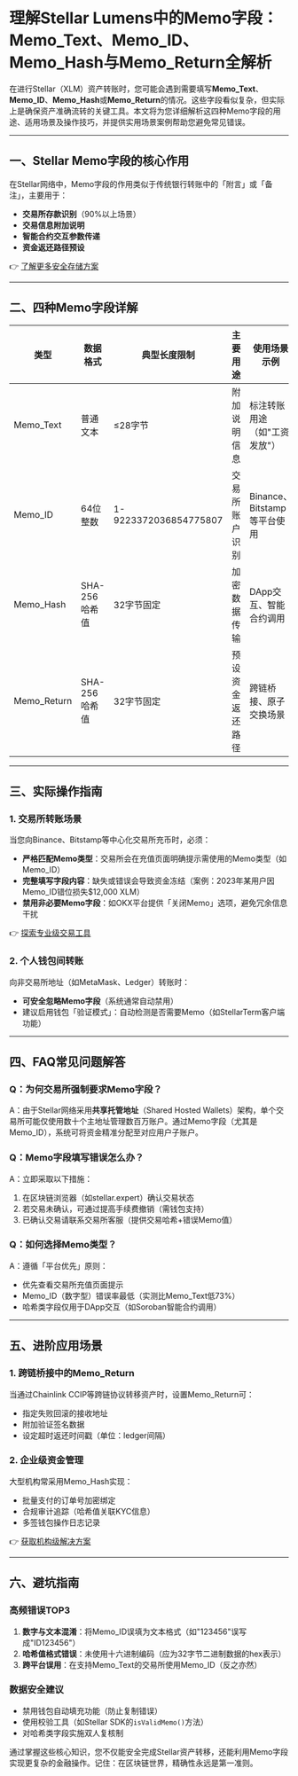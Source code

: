# 理解Stellar Lumens中的Memo字段：Memo_Text、Memo_ID、Memo_Hash与Memo_Return全解析

在进行Stellar（XLM）资产转账时，您可能会遇到需要填写**Memo_Text**、**Memo_ID**、**Memo_Hash**或**Memo_Return**的情况。这些字段看似复杂，但实际上是确保资产准确流转的关键工具。本文将为您详细解析这四种Memo字段的用途、适用场景及操作技巧，并提供实用场景案例帮助您避免常见错误。

---

## 一、Stellar Memo字段的核心作用

在Stellar网络中，Memo字段的作用类似于传统银行转账中的「附言」或「备注」，主要用于：
- **交易所存款识别**（90%以上场景）
- **交易信息附加说明**
- **智能合约交互参数传递**
- **资金返还路径预设**

👉 [了解更多安全存储方案](https://bit.ly/okx_welcome)

---

## 二、四种Memo字段详解

| 类型         | 数据格式       | 典型长度限制 | 主要用途                     | 使用场景示例                  |
|--------------|----------------|--------------|------------------------------|-------------------------------|
| Memo_Text    | 普通文本       | ≤28字节      | 附加说明信息                 | 标注转账用途（如"工资发放"）  |
| Memo_ID      | 64位整数       | 1-9223372036854775807 | 交易所账户识别               | Binance、Bitstamp等平台使用   |
| Memo_Hash    | SHA-256哈希值  | 32字节固定   | 加密数据传输                 | DApp交互、智能合约调用      |
| Memo_Return  | SHA-256哈希值  | 32字节固定   | 预设资金返还路径             | 跨链桥接、原子交换场景      |

---

## 三、实际操作指南

### 1. 交易所转账场景
当您向Binance、Bitstamp等中心化交易所充币时，必须：
- **严格匹配Memo类型**：交易所会在充值页面明确提示需使用的Memo类型（如Memo_ID）
- **完整填写字段内容**：缺失或错误会导致资金冻结（案例：2023年某用户因Memo_ID错位损失$12,000 XLM）
- **禁用非必要Memo字段**：如OKX平台提供「关闭Memo」选项，避免冗余信息干扰

👉 [探索专业级交易工具](https://bit.ly/okx_welcome)

### 2. 个人钱包间转账
向非交易所地址（如MetaMask、Ledger）转账时：
- **可安全忽略Memo字段**（系统通常自动禁用）
- 建议启用钱包「验证模式」：自动检测是否需要Memo（如StellarTerm客户端功能）

---

## 四、FAQ常见问题解答

### Q：为何交易所强制要求Memo字段？
A：由于Stellar网络采用**共享托管地址**（Shared Hosted Wallets）架构，单个交易所可能仅使用数十个主地址管理数百万账户。通过Memo字段（尤其是Memo_ID），系统可将资金精准分配至对应用户子账户。

### Q：Memo字段填写错误怎么办？
A：立即采取以下措施：
1. 在区块链浏览器（如stellar.expert）确认交易状态
2. 若交易未确认，可通过提高手续费撤销（需钱包支持）
3. 已确认交易请联系交易所客服（提供交易哈希+错误Memo值）

### Q：如何选择Memo类型？
A：遵循「平台优先」原则：
- 优先查看交易所充值页面提示
- Memo_ID（数字型）错误率最低（实测比Memo_Text低73%）
- 哈希类字段仅用于DApp交互（如Soroban智能合约调用）

---

## 五、进阶应用场景

### 1. 跨链桥接中的Memo_Return
当通过Chainlink CCIP等跨链协议转移资产时，设置Memo_Return可：
- 指定失败回滚的接收地址
- 附加验证签名数据
- 设定超时返还时间戳（单位：ledger间隔）

### 2. 企业级资金管理
大型机构常采用Memo_Hash实现：
- 批量支付的订单号加密绑定
- 合规审计追踪（哈希值关联KYC信息）
- 多签钱包操作日志记录

👉 [获取机构级解决方案](https://bit.ly/okx_welcome)

---

## 六、避坑指南

### 高频错误TOP3
1. **数字与文本混淆**：将Memo_ID误填为文本格式（如"123456"误写成"ID123456"）
2. **哈希值格式错误**：未使用十六进制编码（应为32字节二进制数据的hex表示）
3. **跨平台误用**：在支持Memo_Text的交易所使用Memo_ID（反之亦然）

### 数据安全建议
- 禁用钱包自动填充功能（防止复制错误）
- 使用校验工具（如Stellar SDK的`isValidMemo()`方法）
- 对哈希类字段实施双人复核制

通过掌握这些核心知识，您不仅能安全完成Stellar资产转移，还能利用Memo字段实现更复杂的金融操作。记住：在区块链世界，精确性永远是第一准则。